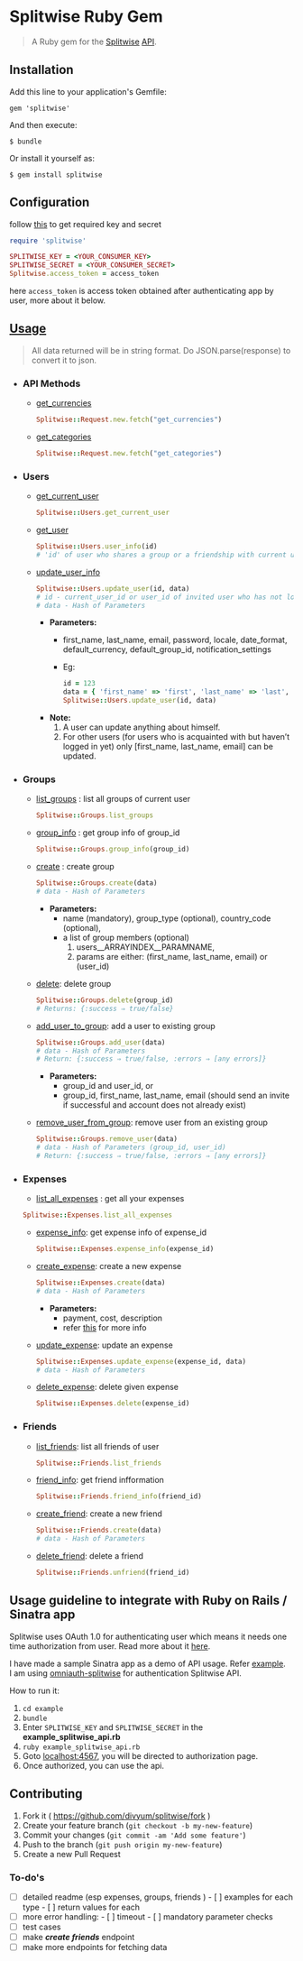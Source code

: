 # Splitwise Ruby Gem

> A Ruby gem for the [Splitwise](https://www.splitwise.com/index) [API](http://dev.splitwise.com/).


## Installation

Add this line to your application's Gemfile:

    gem 'splitwise'

And then execute:

    $ bundle

Or install it yourself as:

    $ gem install splitwise


## Configuration
follow [this](http://dev.splitwise.com/) to get required key and secret
```ruby
require 'splitwise'

SPLITWISE_KEY = <YOUR_CONSUMER_KEY> 
SPLITWISE_SECRET = <YOUR_CONSUMER_SECRET>
Splitwise.access_token = access_token 
```
here `access_token` is access token obtained after authenticating app by user, more about it below.

## [Usage](http://dev.splitwise.com/)
> All data returned will be in string format. Do JSON.parse(response) to convert it to json.

- ###  API Methods   

   - [get_currencies](http://dev.splitwise.com/dokuwiki/doku.php?id=get_currencies)   
     
     ```ruby
     Splitwise::Request.new.fetch("get_currencies")
     ```   
  - [get_categories](http://dev.splitwise.com/dokuwiki/doku.php?id=get_categories)  

    ```ruby   
    Splitwise::Request.new.fetch("get_categories")
    ```

- ### Users
  - [get_current_user](http://dev.splitwise.com/dokuwiki/doku.php?id=get_current_user)   
    
    ```ruby
    Splitwise::Users.get_current_user
    ```
  - [get_user](http://dev.splitwise.com/dokuwiki/doku.php?id=get_user)
    
    ```ruby
    Splitwise::Users.user_info(id) 
    # 'id' of user who shares a group or a friendship with current user
    ```
  - [update_user_info](http://dev.splitwise.com/dokuwiki/doku.php?id=update_user)
    
    ```ruby
    Splitwise::Users.update_user(id, data)
    # id - current_user_id or user_id of invited user who has not logged in yet
    # data - Hash of Parameters
    ```
    - **Parameters:**
      - first_name, last_name, email, password, locale, date_format, default_currency, default_group_id, notification_settings
      - Eg: 
       
        ```ruby
        id = 123
        data = { 'first_name' => 'first', 'last_name' => 'last', ... }
        Splitwise::Users.update_user(id, data)
        ```
    - **Note:**
        1. A user can update anything about himself.
        2. For other users (for users who is acquainted with but haven’t logged in yet) only [first_name, last_name, email] can be updated.


- ### Groups
  - [list_groups](http://dev.splitwise.com/dokuwiki/doku.php?id=get_groups) : list all groups of current user
    
    ```ruby
    Splitwise::Groups.list_groups
    ```
  - [group_info](http://dev.splitwise.com/dokuwiki/doku.php?id=get_group) : get group info of group_id
    
    ```ruby
    Splitwise::Groups.group_info(group_id)
    ```
  - [create](http://dev.splitwise.com/dokuwiki/doku.php?id=create_group) : create group

    ```ruby
    Splitwise::Groups.create(data)
    # data - Hash of Parameters
    ```
    - **Parameters:** 
        - name (mandatory), group_type (optional), country_code (optional),
        - a list of group members (optional)
            1. users__ARRAYINDEX__PARAMNAME,
            2. params are either: (first_name, last_name, email) or (user_id)
    
  - [delete](http://dev.splitwise.com/dokuwiki/doku.php?id=delete_group): delete group
  
     ```ruby
    Splitwise::Groups.delete(group_id)
    # Returns: {:success ⇒ true/false}
    ```

  - [add_user_to_group](http://dev.splitwise.com/dokuwiki/doku.php?id=add_user_to_group): add a user to existing group

     ```ruby
    Splitwise::Groups.add_user(data)
    # data - Hash of Parameters
    # Return: {:success ⇒ true/false, :errors ⇒ [any errors]}
    ```
    - **Parameters:**
        - group_id and user_id, or
        - group_id, first_name, last_name, email 
(should send an invite if successful and account does not already exist)
    
  - [remove_user_from_group](http://dev.splitwise.com/dokuwiki/doku.php?id=remove_user_from_group): remove user from an existing group
  
    ```ruby
    Splitwise::Groups.remove_user(data)
    # data - Hash of Parameters (group_id, user_id)
    # Return: {:success ⇒ true/false, :errors ⇒ [any errors]}
    ```


- ### Expenses

    - [list_all_expenses](http://dev.splitwise.com/dokuwiki/doku.php?id=get_expenses) : get all your expenses

     ```ruby
     Splitwise::Expenses.list_all_expenses
     ```
    
    - [expense_info](http://dev.splitwise.com/dokuwiki/doku.php?id=get_expense): get expense info of expense_id
    
      ```ruby
      Splitwise::Expenses.expense_info(expense_id)
      ```

    - [create_expense](http://dev.splitwise.com/dokuwiki/doku.php?id=create_expense): create a new expense
    
      ```ruby
      Splitwise::Expenses.create(data)
      # data - Hash of Parameters
      ```

      - **Parameters:**
        - payment, cost, description
        - refer [this](http://dev.splitwise.com/dokuwiki/doku.php?id=create_expense) for more info
        
    - [update_expense](http://dev.splitwise.com/dokuwiki/doku.php?id=update_expense): update an expense
      
      ```ruby
      Splitwise::Expenses.update_expense(expense_id, data)
      # data - Hash of Parameters
      ```
     
    - [delete_expense](http://dev.splitwise.com/dokuwiki/doku.php?id=delete_expense): delete given expense
    
      ```ruby
      Splitwise::Expenses.delete(expense_id)
      ```
    

- ### Friends

    - [list_friends](http://dev.splitwise.com/dokuwiki/doku.php?id=friends): list all friends of user
    
      ```ruby
      Splitwise::Friends.list_friends
      ```
    
    - [friend_info](http://dev.splitwise.com/dokuwiki/doku.php?id=get_friends): get friend infformation
      
       ```ruby
      Splitwise::Friends.friend_info(friend_id)
      ```
    
    - [create_friend](http://dev.splitwise.com/dokuwiki/doku.php?id=create_friend): create a new friend
      
      ```ruby
      Splitwise::Friends.create(data)
      # data - Hash of Parameters
      ```
    
    - [delete_friend](http://dev.splitwise.com/dokuwiki/doku.php?id=delete_friend): delete a friend
      
      ```ruby
      Splitwise::Friends.unfriend(friend_id)
      ```
    
## Usage guideline to integrate with Ruby on Rails / Sinatra app

Splitwise uses OAuth 1.0 for authenticating user which means it needs one time authorization from user. Read more about it [here](https://blog.splitwise.com/2013/07/15/setting-up-oauth-for-the-splitwise-api/).

I have made a sample Sinatra app as a demo of API usage. Refer [example](example).   
I am using [omniauth-splitwise](https://github.com/smudge/omniauth-splitwise) for authentication Splitwise API.

How to run it:

1. `cd example`
2. `bundle`
3. Enter `SPLITWISE_KEY` and `SPLITWISE_SECRET` in the **example_splitwise_api.rb**
4. `ruby example_splitwise_api.rb`
5. Goto [localhost:4567](localhost:4567), you will be directed to authorization page.
6. Once authorized, you can use the api.

## Contributing

1. Fork it ( https://github.com/divyum/splitwise/fork )
2. Create your feature branch (`git checkout -b my-new-feature`)
3. Commit your changes (`git commit -am 'Add some feature'`)
4. Push to the branch (`git push origin my-new-feature`)
5. Create a new Pull Request

### To-do's

- [ ] detailed readme (esp expenses, groups, friends )
      - [ ] examples for each type
      - [ ] return values for each
- [ ] more error handling:
      - [ ] timeout
      - [ ] mandatory parameter checks
- [ ] test cases
- [ ] make ***create friends*** endpoint
- [ ] make more endpoints for fetching data
